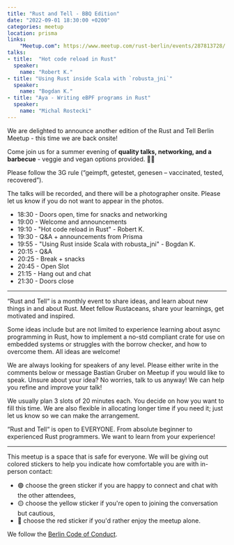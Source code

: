 ```yaml
---
title: "Rust and Tell - BBQ Edition"
date: "2022-09-01 18:30:00 +0200"
categories: meetup
location: prisma
links:
    "Meetup.com": https://www.meetup.com/rust-berlin/events/287813728/
talks:
- title:  "Hot code reload in Rust"
  speaker:
    name: "Robert K."
- title: "Using Rust inside Scala with `robusta_jni`"
  speaker:
    name: "Bogdan K."
- title: "Aya - Writing eBPF programs in Rust"
  speaker:
    name: "Michal Rostecki"
---
```


We are delighted to announce another edition of the Rust and Tell Berlin Meetup - this time we are back onsite!

Come join us for a summer evening of **quality talks, networking, and a barbecue** - veggie and vegan options provided. 🍹🌭

Please follow the 3G rule (“geimpft, getestet, genesen – vaccinated, tested, recovered”).

The talks will be recorded, and there will be a photographer onsite. Please let us know if you do not want to appear in the photos.

* 18:30 - Doors open, time for snacks and networking
* 19:00 - Welcome and announcements
* 19:10 - "Hot code reload in Rust" - Robert K.
* 19:30 - Q&A + announcements from Prisma
* 19:55 - "Using Rust inside Scala with robusta_jni" - Bogdan K.
* 20:15 - Q&A
* 20:25 - Break + snacks
* 20:45 - Open Slot
* 21:15 - Hang out and chat
* 21:30 - Doors close

---

“Rust and Tell“ is a monthly event to share ideas, and learn about new things in and about Rust. Meet fellow Rustaceans, share your learnings, get motivated and inspired.

Some ideas include but are not limited to experience learning about async programming in Rust, how to implement a no-std compliant crate for use on embedded systems or struggles with the borrow checker, and how to overcome them. All ideas are welcome!

We are always looking for speakers of any level. Please either write in the comments below or message Bastian Gruber on Meetup if you would like to speak. Unsure about your idea? No worries, talk to us anyway! We can help you refine and improve your talk!

We usually plan 3 slots of 20 minutes each. You decide on how you want to fill this time. We are also flexible in allocating longer time if you need it; just let us know so we can make the arrangement.

“Rust and Tell“ is open to EVERYONE. From absolute beginner to experienced Rust programmers. We want to learn from your experience!

---

This meetup is a space that is safe for everyone. We will be giving out colored stickers to help you indicate how comfortable you are with in-person contact:

* 🟢 choose the green sticker if you are happy to connect and chat with the other attendees,
* 🟡 choose the yellow sticker if you're open to joining the conversation but cautious,
* 🔴 choose the red sticker if you'd rather enjoy the meetup alone.

We follow the [Berlin Code of Conduct](https://berlincodeofconduct.org/).
